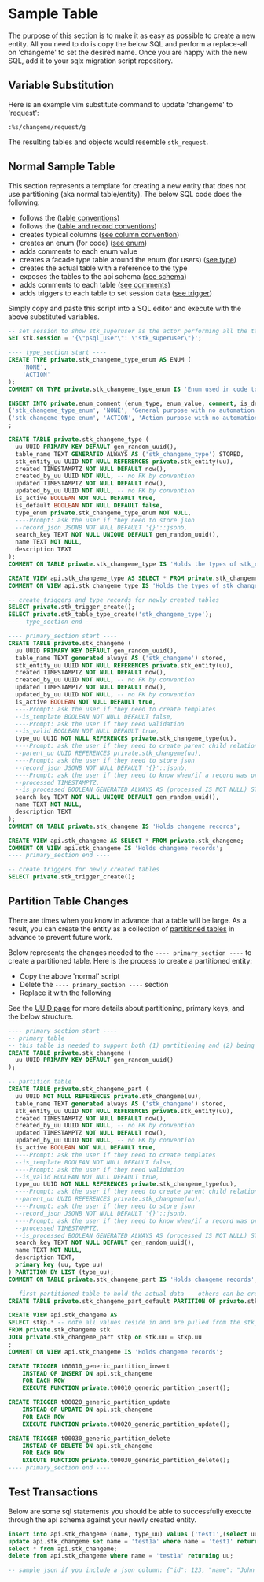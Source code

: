 # Sample Table

The purpose of this section is to make it as easy as possible to create a new entity. All you need to do is copy the below SQL and perform a replace-all on 'changeme' to set the desired name. Once you are happy with the new SQL, add it to your sqlx migration script repository.

## Variable Substitution

Here is an example vim substitute command to update 'changeme' to 'request':

```vim
:%s/changeme/request/g
```

The resulting tables and objects would resemble `stk_request`.

## Normal Sample Table

This section represents a template for creating a new entity that does not use partitioning (aka normal table/entity). The below SQL code does the following:

- follows the ([table conventions](./table-convention.md))
- follows the ([table and record conventions](./table-record-convention.md))
- creates typical columns ([see column convention](./column-convention.md))
- creates an enum (for code) ([see enum](./enum-type-convention.md#enum-convention))
- adds comments to each enum value
- creates a facade type table around the enum (for users) ([see type](./enum-type-convention.md#type-convention))
- creates the actual table with a reference to the type
- exposes the tables to the api schema ([see schema](./schema.md))
- adds comments to each table ([see comments](./comment.md))
- adds triggers to each table to set session data ([see trigger](./trigger-convention.md))

Simply copy and paste this script into a SQL editor and execute with the above substituted variables.

```sql
-- set session to show stk_superuser as the actor performing all the tasks
SET stk.session = '{\"psql_user\": \"stk_superuser\"}';

---- type_section start ----
CREATE TYPE private.stk_changeme_type_enum AS ENUM (
    'NONE',
    'ACTION'
);
COMMENT ON TYPE private.stk_changeme_type_enum IS 'Enum used in code to automate and validate changeme types.';

INSERT INTO private.enum_comment (enum_type, enum_value, comment, is_default) VALUES
('stk_changeme_type_enum', 'NONE', 'General purpose with no automation or validation', true),
('stk_changeme_type_enum', 'ACTION', 'Action purpose with no automation or validation', false)
;

CREATE TABLE private.stk_changeme_type (
  uu UUID PRIMARY KEY DEFAULT gen_random_uuid(),
  table_name TEXT GENERATED ALWAYS AS ('stk_changeme_type') STORED,
  stk_entity_uu UUID NOT NULL REFERENCES private.stk_entity(uu),
  created TIMESTAMPTZ NOT NULL DEFAULT now(),
  created_by_uu UUID NOT NULL, -- no FK by convention
  updated TIMESTAMPTZ NOT NULL DEFAULT now(),
  updated_by_uu UUID NOT NULL, -- no FK by convention
  is_active BOOLEAN NOT NULL DEFAULT true,
  is_default BOOLEAN NOT NULL DEFAULT false,
  type_enum private.stk_changeme_type_enum NOT NULL,
  ----Prompt: ask the user if they need to store json
  --record_json JSONB NOT NULL DEFAULT '{}'::jsonb,
  search_key TEXT NOT NULL UNIQUE DEFAULT gen_random_uuid(),
  name TEXT NOT NULL,
  description TEXT
);
COMMENT ON TABLE private.stk_changeme_type IS 'Holds the types of stk_changeme records. To see a list of all stk_changeme_type_enum enums and their comments, select from api.enum_value where enum_name is stk_changeme_type_enum.';

CREATE VIEW api.stk_changeme_type AS SELECT * FROM private.stk_changeme_type;
COMMENT ON VIEW api.stk_changeme_type IS 'Holds the types of stk_changeme records.';

-- create triggers and type records for newly created tables
SELECT private.stk_trigger_create();
SELECT private.stk_table_type_create('stk_changeme_type');
---- type_section end ----

---- primary_section start ----
CREATE TABLE private.stk_changeme (
  uu UUID PRIMARY KEY DEFAULT gen_random_uuid(),
  table_name TEXT generated always AS ('stk_changeme') stored,
  stk_entity_uu UUID NOT NULL REFERENCES private.stk_entity(uu),
  created TIMESTAMPTZ NOT NULL DEFAULT now(),
  created_by_uu UUID NOT NULL, -- no FK by convention
  updated TIMESTAMPTZ NOT NULL DEFAULT now(),
  updated_by_uu UUID NOT NULL, -- no FK by convention
  is_active BOOLEAN NOT NULL DEFAULT true,
  ----Prompt: ask the user if they need to create templates
  --is_template BOOLEAN NOT NULL DEFAULT false,
  ----Prompt: ask the user if they need validation
  --is_valid BOOLEAN NOT NULL DEFAULT true,
  type_uu UUID NOT NULL REFERENCES private.stk_changeme_type(uu),
  ----Prompt: ask the user if they need to create parent child relationships inside the table
  --parent_uu UUID REFERENCES private.stk_changeme(uu),
  ----Prompt: ask the user if they need to store json
  --record_json JSONB NOT NULL DEFAULT '{}'::jsonb,
  ----Prompt: ask the user if they need to know when/if a record was processed
  --processed TIMESTAMPTZ,
  --is_processed BOOLEAN GENERATED ALWAYS AS (processed IS NOT NULL) STORED,
  search_key TEXT NOT NULL UNIQUE DEFAULT gen_random_uuid(),
  name TEXT NOT NULL,
  description TEXT
);
COMMENT ON TABLE private.stk_changeme IS 'Holds changeme records';

CREATE VIEW api.stk_changeme AS SELECT * FROM private.stk_changeme;
COMMENT ON VIEW api.stk_changeme IS 'Holds changeme records';
---- primary_section end ----

-- create triggers for newly created tables
SELECT private.stk_trigger_create();
```

## Partition Table Changes

There are times when you know in advance that a table will be large. As a result, you can create the entity as a collection of [partitioned tables](./partition-convention.md) in advance to prevent future work.

Below represents the changes needed to the `---- primary_section ----` to create a partitioned table. Here is the process to create a partitioned entity:

- Copy the above 'normal' script
- Delete the `---- primary_section ----` section
- Replace it with the following

See the [UUID page](./uuid.md#partition) for more details about partitioning, primary keys, and the below structure.

```sql
---- primary_section start ----
-- primary table
-- this table is needed to support both (1) partitioning and (2) being able to maintain a single primary key and single foreign key references
CREATE TABLE private.stk_changeme (
  uu UUID PRIMARY KEY DEFAULT gen_random_uuid()
);

-- partition table
CREATE TABLE private.stk_changeme_part (
  uu UUID NOT NULL REFERENCES private.stk_changeme(uu),
  table_name TEXT generated always AS ('stk_changeme') stored,
  stk_entity_uu UUID NOT NULL REFERENCES private.stk_entity(uu),
  created TIMESTAMPTZ NOT NULL DEFAULT now(),
  created_by_uu UUID NOT NULL, -- no FK by convention
  updated TIMESTAMPTZ NOT NULL DEFAULT now(),
  updated_by_uu UUID NOT NULL, -- no FK by convention
  is_active BOOLEAN NOT NULL DEFAULT true,
  ----Prompt: ask the user if they need to create templates
  --is_template BOOLEAN NOT NULL DEFAULT false,
  ----Prompt: ask the user if they need validation
  --is_valid BOOLEAN NOT NULL DEFAULT true,
  type_uu UUID NOT NULL REFERENCES private.stk_changeme_type(uu),
  ----Prompt: ask the user if they need to create parent child relationships inside the table
  --parent_uu UUID REFERENCES private.stk_changeme(uu),
  ----Prompt: ask the user if they need to store json
  --record_json JSONB NOT NULL DEFAULT '{}'::jsonb,
  ----Prompt: ask the user if they need to know when/if a record was processed
  --processed TIMESTAMPTZ,
  --is_processed BOOLEAN GENERATED ALWAYS AS (processed IS NOT NULL) STORED,
  search_key TEXT NOT NULL DEFAULT gen_random_uuid(),
  name TEXT NOT NULL,
  description TEXT,
  primary key (uu, type_uu)
) PARTITION BY LIST (type_uu);
COMMENT ON TABLE private.stk_changeme_part IS 'Holds changeme records';

-- first partitioned table to hold the actual data -- others can be created later
CREATE TABLE private.stk_changeme_part_default PARTITION OF private.stk_changeme_part DEFAULT;

CREATE VIEW api.stk_changeme AS
SELECT stkp.* -- note all values reside in and are pulled from the stk_changeme_part table (not the primary stk_changeme table)
FROM private.stk_changeme stk
JOIN private.stk_changeme_part stkp on stk.uu = stkp.uu
;
COMMENT ON VIEW api.stk_changeme IS 'Holds changeme records';

CREATE TRIGGER t00010_generic_partition_insert
    INSTEAD OF INSERT ON api.stk_changeme
    FOR EACH ROW
    EXECUTE FUNCTION private.t00010_generic_partition_insert();

CREATE TRIGGER t00020_generic_partition_update
    INSTEAD OF UPDATE ON api.stk_changeme
    FOR EACH ROW
    EXECUTE FUNCTION private.t00020_generic_partition_update();

CREATE TRIGGER t00030_generic_partition_delete
    INSTEAD OF DELETE ON api.stk_changeme
    FOR EACH ROW
    EXECUTE FUNCTION private.t00030_generic_partition_delete();
---- primary_section end ----
```

## Test Transactions

Below are some sql statements you should be able to successfully execute through the api schema against your newly created entity.

```sql
insert into api.stk_changeme (name, type_uu) values ('test1',(select uu from api.stk_changeme_type limit 1)) returning uu;
update api.stk_changeme set name = 'test1a' where name = 'test1' returning name;
select * from api.stk_changeme;
delete from api.stk_changeme where name = 'test1a' returning uu;

-- sample json if you include a json column: {"id": 123, "name": "John Doe", "email": "john@example.com", "active": true, "metadata": {"age": 30, "city": "New York"}}
```
